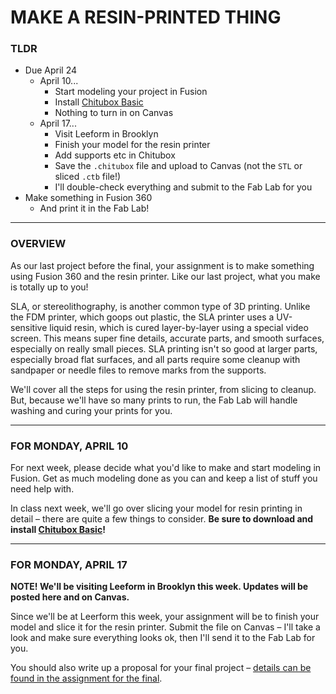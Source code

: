 # MAKE A RESIN-PRINTED THING

### TLDR

* Due April 24  
  * April 10...  
    * Start modeling your project in Fusion  
    * Install [Chitubox Basic](https://www.chitubox.com/en/download/chitubox-free)  
    * Nothing to turn in on Canvas  
  * April 17...  
    * Visit Leeform in Brooklyn  
    * Finish your model for the resin printer
    * Add supports etc in Chitubox
    * Save the `.chitubox` file and upload to Canvas (not the `STL` or sliced `.ctb` file!)
    * I'll double-check everything and submit to the Fab Lab for you
* Make something in Fusion 360  
  * And print it in the Fab Lab!  

- - -

### OVERVIEW  
As our last project before the final, your assignment is to make something using Fusion 360 and the resin printer. Like our last project, what you make is totally up to you! 

SLA, or stereolithography, is another common type of 3D printing. Unlike the FDM printer, which goops out plastic, the SLA printer uses a UV-sensitive liquid resin, which is cured layer-by-layer using a special video screen. This means super fine details, accurate parts, and smooth surfaces, especially on really small pieces. SLA printing isn't so good at larger parts, especially broad flat surfaces, and all parts require some cleanup with sandpaper or needle files to remove marks from the supports.

We'll cover all the steps for using the resin printer, from slicing to cleanup. But, because we'll have so many prints to run, the Fab Lab will handle washing and curing your prints for you.

- - -

### FOR MONDAY, APRIL 10  
For next week, please decide what you'd like to make and start modeling in Fusion. Get as much modeling done as you can and keep a list of stuff you need help with.

In class next week, we'll go over slicing your model for resin printing in detail – there are quite a few things to consider. **Be sure to download and install [Chitubox Basic](https://www.chitubox.com/en/download/chitubox-free)!**

- - -

### FOR MONDAY, APRIL 17  
**NOTE! We'll be visiting Leeform in Brooklyn this week. Updates will be posted here and on Canvas.**

Since we'll be at Leerform this week, your assignment will be to finish your model and slice it for the resin printer. Submit the file on Canvas – I'll take a look and make sure everything looks ok, then I'll send it to the Fab Lab for you.

You should also write up a proposal for your final project – [details can be found in the assignment for the final](https://github.com/jeffThompson/DigitalFabrication/tree/main/Week13-FinalProject).

